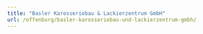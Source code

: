 ```yaml
---
title: "Basler Karosseriebau & Lackierzentrum GmbH"
url: /offenburg/basler-karosseriebau-und-lackierzentrum-gmbh/
---
```

